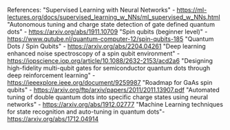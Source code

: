 References: 
"Supervised Learning with Neural Networks" - https://ml-lectures.org/docs/supervised_learning_w_NNs/ml_supervised_w_NNs.html
"Autonomous tuning and charge state detection of gate defined quantum dots" - https://arxiv.org/abs/1911.10709
"Spin qubits (beginner level)" - https://www.qutube.nl/quantum-computer-12/spin-qubits-185
"Quantum Dots / Spin Qubits" - https://arxiv.org/abs/2204.04261
"Deep learning enhanced noise spectroscopy of a spin qubit environment" - https://iopscience.iop.org/article/10.1088/2632-2153/acd2a6
"Designing high-fidelity multi-qubit gates for semiconductor quantum dots through deep reinforcement learning" - https://ieeexplore.ieee.org/document/9259987
"Roadmap for GaAs spin qubits" - https://arxiv.org/ftp/arxiv/papers/2011/2011.13907.pdf
"Automated tuning of double quantum dots into specific charge states using neural networks" - https://arxiv.org/abs/1912.02777
"Machine Learning techniques for state recognition and auto-tuning in quantum dots"- https://arxiv.org/abs/1712.04914

